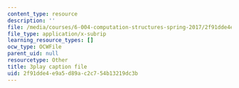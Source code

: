 ```yaml
---
content_type: resource
description: ''
file: /media/courses/6-004-computation-structures-spring-2017/2f91dde4e9a5d89ac2c754b13219dc3b_muLn57VrGAA.srt
file_type: application/x-subrip
learning_resource_types: []
ocw_type: OCWFile
parent_uid: null
resourcetype: Other
title: 3play caption file
uid: 2f91dde4-e9a5-d89a-c2c7-54b13219dc3b
---
```

